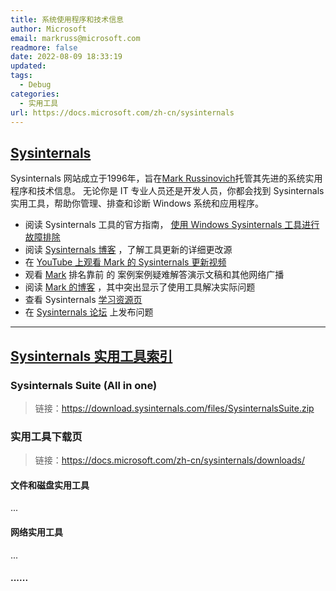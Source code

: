 ```yaml
---
title: 系统使用程序和技术信息
author: Microsoft
email: markruss@microsoft.com
readmore: false
date: 2022-08-09 18:33:19
updated: 
tags: 
  - Debug
categories: 
  - 实用工具
url: https://docs.microsoft.com/zh-cn/sysinternals
---
```

## [Sysinternals](https://docs.microsoft.com/zh-cn/sysinternals/ "点击进入原网站")
Sysinternals 网站成立于1996年，旨在[Mark Russinovich](https://blogs.technet.microsoft.com/markrussinovich/)托管其先进的系统实用程序和技术信息。 无论你是 IT 专业人员还是开发人员，你都会找到 Sysinternals 实用工具，帮助你管理、排查和诊断 Windows 系统和应用程序。

- 阅读 Sysinternals 工具的官方指南， [使用 Windows Sysinternals 工具进行故障排除](https://docs.microsoft.com/zh-cn/sysinternals/resources/troubleshooting-book)
- 阅读 [Sysinternals 博客](https://techcommunity.microsoft.com/t5/Sysinternals-Blog/bg-p/Sysinternals-Blog) ，了解工具更新的详细更改源
- 在 [YouTube 上观看 Mark 的 Sysinternals 更新视频](https://www.youtube.com/playlist?list=PLhFhDWFYccZ_GvdJ11NZwaBAhwDCWmni_)
- 观看 [Mark](https://docs.microsoft.com/zh-cn/sysinternals/resources/webcasts) 排名靠前 的 案例案例疑难解答演示文稿和其他网络广播
- 阅读 [Mark 的博客](https://techcommunity.microsoft.com/t5/Windows-Blog-Archive/bg-p/Windows-Blog-Archive/label-name/Mark%20Russinovich) ，其中突出显示了使用工具解决实际问题
- 查看 Sysinternals [学习资源页](https://docs.microsoft.com/zh-cn/sysinternals/resources/)
- 在 [Sysinternals 论坛](https://aka.ms/sysint-forums) 上发布问题
<!-- more -->

---

## **[Sysinternals 实用工具索引](https://docs.microsoft.com/zh-cn/sysinternals/downloads/)**

### Sysinternals Suite (All in one)
<div class = "info">

> 链接：https://download.sysinternals.com/files/SysinternalsSuite.zip

</div>

### 实用工具下载页
<div class = "info">

>
> 链接：https://docs.microsoft.com/zh-cn/sysinternals/downloads/
>
</div>

#### 文件和磁盘实用工具
<div class = "info">
...
</div>

#### 网络实用工具
<div class = "info">
...
</div>

#### ......
